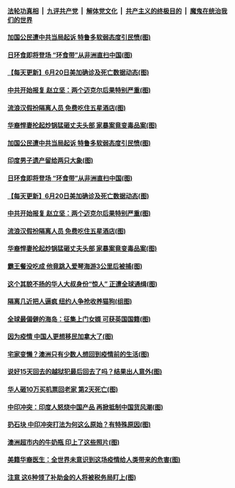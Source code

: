 ####  [法轮功真相](../../../../basic/blob/master/README.md?t=06211402) &nbsp;|&nbsp; [九评共产党](../../../../9ping.md/blob/master/README.md?t=06211402) &nbsp;|&nbsp; [解体党文化](../../../../jtdwh.md/blob/master/README.md?t=06211402)  &nbsp;|&nbsp; [共产主义的终极目的](../../../../gczydzjmd.md/blob/master/README.md?t=06211402) &nbsp;|&nbsp; [魔鬼在统治我们的世界](../../../../mgztzwmdsj.md/blob/master/README.md?t=06211402) 

#### [加国公民遭中共当局起诉 特鲁多软弱态度引民愤(图)](../pages/p3/937212.md?t=06211402) 

#### [日环食即将登场 “环食带”从非洲直扫中国(图)](../pages/p3/937209.md?t=06211402) 

#### [【每天更新】6月20日美加确诊及死亡数据动态(图)](../pages/p3/935173.md?t=06211402) 

#### [中共开始报复 赵立坚：两个迈克尔后果特别严重(图)](../pages/p3/937100.md?t=06211402) 

#### [流浪汉假扮隔离人员 免费吃住五星酒店(图)](../pages/p3/937092.md?t=06211402) 

#### [华裔悍妻抡起炒锅猛砸丈夫头部 家暴案竟变毒品案(图)](../pages/p3/937087.md?t=06211402) 

#### [加国公民遭中共当局起诉 特鲁多软弱态度引民愤(图)](../pages/p3/937212.md?t=06211402) 

#### [印度男子遗产留给两只大象(图)](../pages/p3/937210.md?t=06211402) 

#### [日环食即将登场 “环食带”从非洲直扫中国(图)](../pages/p3/937209.md?t=06211402) 

#### [【每天更新】6月20日美加确诊及死亡数据动态(图)](../pages/p3/935173.md?t=06211402) 

#### [中共开始报复 赵立坚：两个迈克尔后果特别严重(图)](../pages/p3/937100.md?t=06211402) 

#### [流浪汉假扮隔离人员 免费吃住五星酒店(图)](../pages/p3/937092.md?t=06211402) 

#### [华裔悍妻抡起炒锅猛砸丈夫头部 家暴案竟变毒品案(图)](../pages/p3/937087.md?t=06211402) 

#### [霸王餐没吃成 他竟跳入爱琴海游3公里后被捕(图)](../pages/p3/937084.md?t=06211402) 

#### [这个其貌不扬的华人大叔身份“惊人” 正遭全球通缉(图)](../pages/p3/937064.md?t=06211402) 

#### [隔离几近把人逼疯 纽约人争抢收养猫狗(组图)](../pages/p3/936906.md?t=06211402) 

#### [全球最偏僻的海岛：征集上门女婿 可获英国国籍(图)](../pages/p3/936991.md?t=06211402) 

#### [因为疫情 中国人更想移民加拿大了(图)](../pages/p3/936984.md?t=06211402) 

#### [宅家变懒？澳洲只有少数人想回到疫情前的生活(图)](../pages/p3/936986.md?t=06211402) 

#### [说好15天回去的越狱犯最后回去了吗？结果出人意外(图)](../pages/p3/936977.md?t=06211402) 

#### [华人砸10万买机票回老家 第2天死亡(图)](../pages/p3/936968.md?t=06211402) 

#### [中印冲突：印度人怒烧中国产品 再掀抵制中国货风潮(图)](../pages/p3/936943.md?t=06211402) 

#### [扔石块 中印冲突打法为何这么原始？有特殊原因(图)](../pages/p3/936886.md?t=06211402) 

#### [澳洲超市内的牛奶瓶 印上了这些照片(图)](../pages/p3/936879.md?t=06211402) 

#### [美籍华裔医生：全世界未意识到这场疫情给人类带来的危害(图)](../pages/p3/936875.md?t=06211402) 

#### [注意 这6种领了补助金的人将被税务局盯上(图)](../pages/p3/936869.md?t=06211402) 

